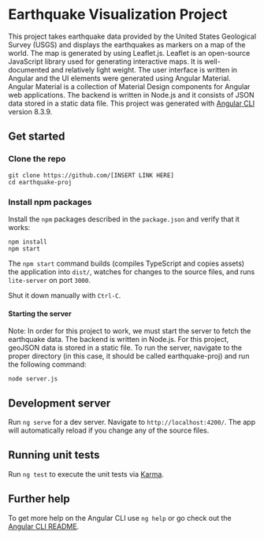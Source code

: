 # Earthquake Visualization Project

This project takes earthquake data provided by the United States Geological Survey (USGS) and displays the earthquakes as markers on a map of the world.  The map is generated by using Leaflet.js. Leaflet is an open-source JavaScript library used for generating interactive maps. It is well-documented and relatively light weight. The user interface is written in Angular and the UI elements were generated using Angular Material. Angular Material is a collection of Material Design components for Angular web applications. The backend is written in Node.js and it consists of JSON data stored in a static data file. 
This project was generated with [Angular CLI](https://github.com/angular/angular-cli) version 8.3.9.
 

## Get started

### Clone the repo

```shell
git clone https://github.com/[INSERT LINK HERE]
cd earthquake-proj
```

### Install npm packages

Install the `npm` packages described in the `package.json` and verify that it works:

```
npm install
npm start
```

The `npm start` command builds (compiles TypeScript and copies assets) the application into `dist/`, watches for changes to the source files, and runs `lite-server` on port `3000`.

Shut it down manually with `Ctrl-C`.

#### Starting the server
Note: In order for this project to work, we must start the server to fetch the earthquake data. The backend is written in Node.js. For this project, geoJSON data is stored in a static file. To run the server, navigate to the proper directory (in this case, it should be called earthquake-proj) and run the following command:

```
node server.js
```


## Development server

Run `ng serve` for a dev server. Navigate to `http://localhost:4200/`. The app will automatically reload if you change any of the source files.




## Running unit tests

Run `ng test` to execute the unit tests via [Karma](https://karma-runner.github.io).


## Further help

To get more help on the Angular CLI use `ng help` or go check out the [Angular CLI README](https://github.com/angular/angular-cli/blob/master/README.md).
